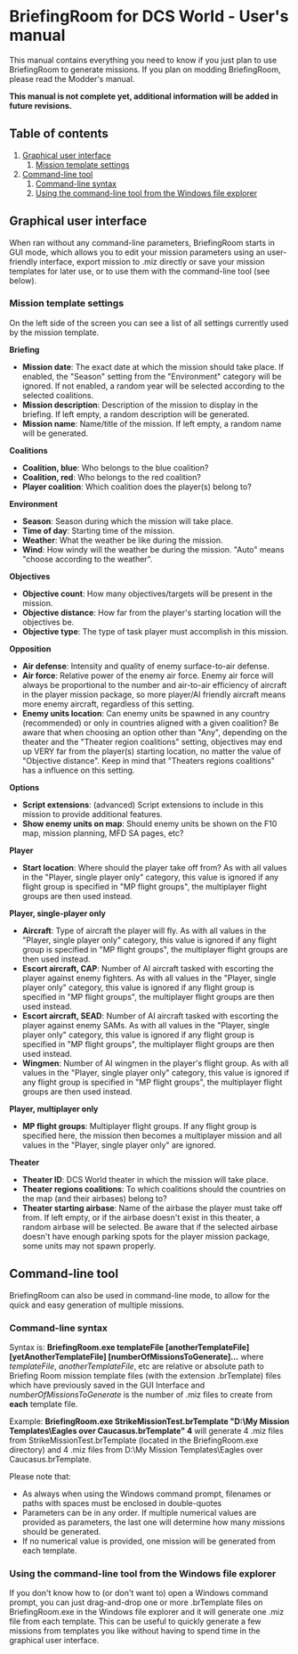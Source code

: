 # BriefingRoom for DCS World - User's manual

This manual contains everything you need to know if you just plan to use BriefingRoom to generate missions. If you plan on modding BriefingRoom, please read the Modder's manual.

**This manual is not complete yet, additional information will be added in future revisions.**

## Table of contents
1. [Graphical user interface](#graphical-user-interface)
    1. [Mission template settings](#mission-template-settings)
1. [Command-line tool](#command-line-tool)
    1. [Command-line syntax](#command-line-syntax)
    1. [Using the command-line tool from the Windows file explorer](#using-the-command-line-tool-from-the-windows-file-explorer)

## Graphical user interface

When ran without any command-line parameters, BriefingRoom starts in GUI mode, which allows you to edit your mission parameters using an user-friendly interface, export mission to .miz directly or save your mission templates for later use, or to use them with the command-line tool (see below).

### Mission template settings

On the left side of the screen you can see a list of all settings currently used by the mission template. 

**Briefing**
* **Mission date**: The exact date at which the mission should take place. If enabled, the "Season" setting from the "Environment" category will be ignored. If not enabled, a random year will be selected according to the selected coalitions.
* **Mission description**: Description of the mission to display in the briefing. If left empty, a random description will be generated.
* **Mission name**: Name/title of the mission. If left empty, a random name will be generated.

**Coalitions**
* **Coalition, blue**: Who belongs to the blue coalition?
* **Coalition, red**: Who belongs to the red coalition?
* **Player coalition**: Which coalition does the player(s) belong to?

**Environment**
* **Season**: Season during which the mission will take place.
* **Time of day**: Starting time of the mission.
* **Weather**: What the weather be like during the mission.
* **Wind**: How windy will the weather be during the mission. "Auto" means "choose according to the weather".

**Objectives**
* **Objective count**: How many objectives/targets will be present in the mission.
* **Objective distance**: How far from the player's starting location will the objectives be.
* **Objective type**: The type of task player must accomplish in this mission.

**Opposition**
* **Air defense**: Intensity and quality of enemy surface-to-air defense.
* **Air force**: Relative power of the enemy air force. Enemy air force will always be proportional to the number and air-to-air efficiency of aircraft in the player mission package, so more player/AI friendly aircraft means more enemy aircraft, regardless of this setting.
* **Enemy units location**: Can enemy units be spawned in any country (recommended) or only in countries aligned with a given coalition? Be aware that when choosing an option other than "Any", depending on the theater and the "Theater region coalitions" setting, objectives may end up VERY far from the player(s) starting location, no matter the value of "Objective distance". Keep in mind that "Theaters regions coalitions" has a influence on this setting.

**Options**
* **Script extensions**: (advanced) Script extensions to include in this mission to provide additional features.
* **Show enemy units on map**: Should enemy units be shown on the F10 map, mission planning, MFD SA pages, etc?

**Player**
* **Start location**: Where should the player take off from? As with all values in the "Player, single player only" category, this value is ignored if any flight group is specified in "MP flight groups", the multiplayer flight groups are then used instead.

**Player, single-player only**
* **Aircraft**: Type of aircraft the player will fly. As with all values in the "Player, single player only" category, this value is ignored if any flight group is specified in "MP flight groups", the multiplayer flight groups are then used instead.
* **Escort aircraft, CAP**: Number of AI aircraft tasked with escorting the player against enemy fighters. As with all values in the "Player, single player only" category, this value is ignored if any flight group is specified in "MP flight groups", the multiplayer flight groups are then used instead.
* **Escort aircraft, SEAD**: Number of AI aircraft tasked with escorting the player against enemy SAMs. As with all values in the "Player, single player only" category, this value is ignored if any flight group is specified in "MP flight groups", the multiplayer flight groups are then used instead.
* **Wingmen**: Number of AI wingmen in the player's flight group. As with all values in the "Player, single player only" category, this value is ignored if any flight group is specified in "MP flight groups", the multiplayer flight groups are then used instead.

**Player, multiplayer only**
* **MP flight groups**: Multiplayer flight groups. If any flight group is specified here, the mission then becomes a multiplayer mission and all values in the "Player, single player only" are ignored.

**Theater**
* **Theater ID**: DCS World theater in which the mission will take place.
* **Theater regions coalitions**: To which coalitions should the countries on the map (and their airbases) belong to?
* **Theater starting airbase**: Name of the airbase the player must take off from. If left empty, or if the airbase doesn't exist in this theater, a random airbase will be selected. Be aware that if the selected airbase doesn't have enough parking spots for the player mission package, some units may not spawn properly.

## Command-line tool

BriefingRoom can also be used in command-line mode, to allow for the quick and easy generation of multiple missions.

### Command-line syntax

Syntax is:
**BriefingRoom.exe templateFile [anotherTemplateFile] [yetAnotherTemplateFile] [numberOfMissionsToGenerate]...**
where *templateFile*, *anotherTemplateFile*, etc are relative or absolute path to Briefing Room mission template files (with the extension .brTemplate) files which have previously saved in the GUI Interface and *numberOfMissionsToGenerate* is the number of .miz files to create from **each** template file.

Example:
**BriefingRoom.exe StrikeMissionTest.brTemplate "D:\My Mission Templates\Eagles over Caucasus.brTemplate" 4**
will generate 4 .miz files from StrikeMissionTest.brTemplate (located in the BriefingRoom.exe directory) and 4 .miz files from D:\My Mission Templates\Eagles over Caucasus.brTemplate.

Please note that:
* As always when using the Windows command prompt, filenames or paths with spaces must be enclosed in double-quotes
* Parameters can be in any order. If multiple numerical values are provided as parameters, the last one will determine how many missions should be generated.
* If no numerical value is provided, one mission will be generated from each template.

### Using the command-line tool from the Windows file explorer

If you don't know how to (or don't want to) open a Windows command prompt, you can just drag-and-drop one or more .brTemplate files on BriefingRoom.exe in the Windows file explorer and it will generate one .miz file from each template. This can be useful to quickly generate a few missions from templates you like without having to spend time in the graphical user interface.
